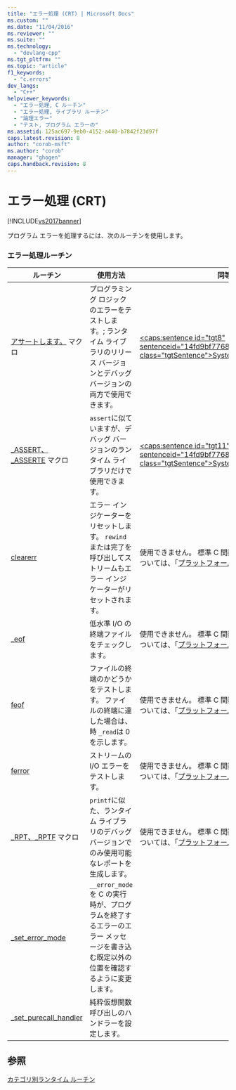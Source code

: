 ```yaml
---
title: "エラー処理 (CRT) | Microsoft Docs"
ms.custom: ""
ms.date: "11/04/2016"
ms.reviewer: ""
ms.suite: ""
ms.technology: 
  - "devlang-cpp"
ms.tgt_pltfrm: ""
ms.topic: "article"
f1_keywords: 
  - "c.errors"
dev_langs: 
  - "C++"
helpviewer_keywords: 
  - "エラー処理, C ルーチン"
  - "エラー処理, ライブラリ ルーチン"
  - "論理エラー"
  - "テスト, プログラム エラーの"
ms.assetid: 125ac697-9eb0-4152-a440-b7842f23d97f
caps.latest.revision: 8
author: "corob-msft"
ms.author: "corob"
manager: "ghogen"
caps.handback.revision: 8
---
```

# エラー処理 (CRT)
[!INCLUDE[vs2017banner](../assembler/inline/includes/vs2017banner.md)]

プログラム エラーを処理するには、次のルーチンを使用します。  
  
### エラー処理ルーチン  
  
|ルーチン|使用方法|同等の .NET Framework 関数|  
|----------|----------|---------------------------|  
|[アサートします。](../c-runtime-library/reference/assert-macro-assert-wassert.md) マクロ|プログラミング ロジックのエラーをテストします。; ランタイム ライブラリのリリース バージョンとデバッグ バージョンの両方で使用できます。|[\<caps:sentence id\="tgt8" sentenceid\="14fd9bf776829d73028df00162f7533f" class\="tgtSentence"\>System::Diagnostics::Debug::Assert\<\/caps:sentence\>](https://msdn.microsoft.com/en-us/library/system.diagnostics.debug.assert.aspx)|  
|[\_ASSERT、\_ASSERTE](../Topic/_ASSERT,%20_ASSERTE,%20_ASSERT_EXPR%20Macros.md) マクロ|`assert`に似ていますが、デバッグ バージョンのランタイム ライブラリだけで使用できます。|[\<caps:sentence id\="tgt11" sentenceid\="14fd9bf776829d73028df00162f7533f" class\="tgtSentence"\>System::Diagnostics::Debug::Assert\<\/caps:sentence\>](https://msdn.microsoft.com/en-us/library/system.diagnostics.debug.assert.aspx)|  
|[clearerr](../c-runtime-library/reference/clearerr.md)|エラー インジケーターをリセットします。  `rewind` または完了を呼び出してストリームもエラー インジケーターがリセットされます。|使用できません。  標準 C 関数を呼び出すには、`PInvoke` を使用します。  詳細については、「[プラットフォーム呼び出しの例](../Topic/Platform%20Invoke%20Examples.md)」を参照してください。|  
|[\_eof](../c-runtime-library/reference/eof.md)|低水準 I\/O の終端ファイルをチェックします。|使用できません。  標準 C 関数を呼び出すには、`PInvoke` を使用します。  詳細については、「[プラットフォーム呼び出しの例](../Topic/Platform%20Invoke%20Examples.md)」を参照してください。|  
|[feof](../c-runtime-library/reference/feof.md)|ファイルの終端のかどうかをテストします。  ファイルの終端に達した場合は、時 `_read`は 0 を示します。|使用できません。  標準 C 関数を呼び出すには、`PInvoke` を使用します。  詳細については、「[プラットフォーム呼び出しの例](../Topic/Platform%20Invoke%20Examples.md)」を参照してください。|  
|[ferror](../c-runtime-library/reference/ferror.md)|ストリームの I\/O エラーをテストします。|使用できません。  標準 C 関数を呼び出すには、`PInvoke` を使用します。  詳細については、「[プラットフォーム呼び出しの例](../Topic/Platform%20Invoke%20Examples.md)」を参照してください。|  
|[\_RPT、\_RPTF](../Topic/_RPT,%20_RPTF,%20_RPTW,%20_RPTFW%20Macros.md) マクロ|`printf`に似た、ランタイム ライブラリのデバッグ バージョンでのみ使用可能なレポートを生成します。|使用できません。  標準 C 関数を呼び出すには、`PInvoke` を使用します。  詳細については、「[プラットフォーム呼び出しの例](../Topic/Platform%20Invoke%20Examples.md)」を参照してください。|  
|[\_set\_error\_mode](../c-runtime-library/reference/set-error-mode.md)|`__error_mode` を C の実行時が、プログラムを終了するエラーのエラー メッセージを書き込む既定以外の位置を確認するように変更します。||  
|[\_set\_purecall\_handler](../c-runtime-library/reference/get-purecall-handler-set-purecall-handler.md)|純粋仮想関数呼び出しのハンドラーを設定します。||  
  
## 参照  
 [カテゴリ別ランタイム ルーチン](../c-runtime-library/run-time-routines-by-category.md)